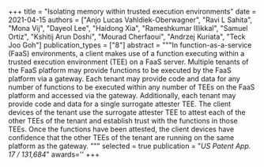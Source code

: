 +++
title = "Isolating memory within trusted execution environments"
date = 2021-04-15
authors = ["Anjo Lucas Vahldiek-Oberwagner", "Ravi L Sahita", "Mona Vij", "Dayeol Lee", "Haidong Xia", "Rameshkumar Illikkal", "Samuel Ortiz", "Kshitij Arun Doshi", "Mourad Cherfaoui", "Andrzej Kuriata", "Teck Joo Goh"]
publication_types = ["8"]
abstract = """In function-as-a-service (FaaS) environments, a client makes use of a function executing within a trusted execution environment (TEE) on a FaaS server. Multiple tenants of the FaaS platform may provide functions to be executed by the FaaS platform via a gateway. Each tenant may provide code and data for any number of functions to be executed within any number of TEEs on the FaaS platform and accessed via the gateway. Additionally, each tenant may provide code and data for a single surrogate attester TEE. The client devices of the tenant use the surrogate attester TEE to attest each of the other TEEs of the tenant and establish trust with the functions in those TEEs. Once the functions have been attested, the client devices have confidence that the other TEEs of the tenant are running on the same platform as the gateway. """
selected = true
publication = "*US Patent App. 17 / 131,684*"
awards=''
+++

